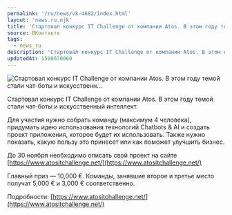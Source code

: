 ```yaml
---
permalink: '/ru/news/vk-4682/index.html'
layout: 'news.ru.njk'
title: 'Стартовал конкурс IT Challenge от компании Atos. В этом году темой стали чат-боты и искусственн'
source: ВКонтакте
tags:
  - news_ru
description: 'Стартовал конкурс IT Challenge от компании Atos. В этом году темой стали чат-боты и искусственн…'
updatedAt: 1508670060
---
```

![Стартовал конкурс IT Challenge от компании Atos. В этом году темой стали чат-боты и искусственн…](https://sun9-76.userapi.com/impf/c639628/v639628494/56a28/8jDFRNRQamg.jpg?size=1280x732&quality=96&sign=2dbffba7b4aa608d195b3b4e93f6494e&c_uniq_tag=ITGnQHAs43bNzt0MoTsOovPUE2wTOaZxZPoX4ZUxX0c&type=album)

Стартовал конкурс IT Challenge от компании Atos. В этом году темой стали чат-боты и искусственный интеллект.

Для участия нужно собрать команду (максимум 4 человека), придумать идею использования технологий Chatbots & AI и создать проект приложения, которое будет их использовать. Также нужно показать, какую пользу это принесет или как поможет улучшить бизнес.

До 30 ноября необходимо описать свой проект на сайте [https://www.atositchallenge.net/](https://www.atositchallenge.net/)

Главный приз — 10,000 €.
Команды, занявшие второе и третье место получат 5,000 € и 3,000 € соответственно.

Подробности: [https://www.atositchallenge.net/](https://www.atositchallenge.net/)
